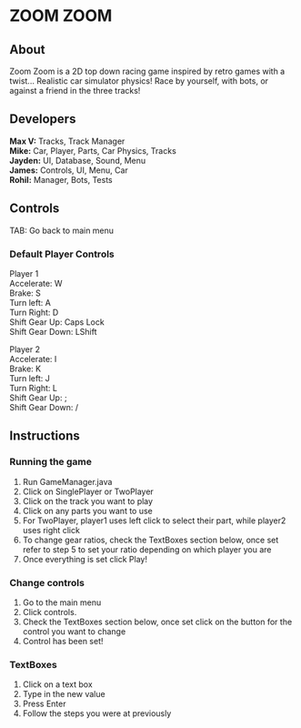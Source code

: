 # ZOOM ZOOM
## About

Zoom Zoom is a 2D top down racing game inspired by retro games with a twist... Realistic car simulator physics!
Race by yourself, with bots, or against a friend in the three tracks!

## Developers
<b>Max V:</b> Tracks, Track Manager<br />
<b>Mike:</b> Car, Player, Parts, Car Physics, Tracks<br />
<b>Jayden:</b> UI, Database, Sound, Menu<br />
<b>James:</b> Controls, UI, Menu, Car<br />
<b>Rohil:</b> Manager, Bots, Tests

## Controls
TAB: Go back to main menu

### Default Player Controls

Player 1 <br/>
Accelerate: W <br/>
Brake: S <br/>
Turn left: A <br/>
Turn Right: D <br/>
Shift Gear Up: Caps Lock <br/>
Shift Gear Down: LShift

Player 2 <br/>
Accelerate: I <br/>
Brake: K <br/>
Turn left: J <br/>
Turn Right: L <br/>
Shift Gear Up: ; <br/>
Shift Gear Down: /

## Instructions
### Running the game

1. Run GameManager.java
2. Click on SinglePlayer or TwoPlayer
3. Click on the track you want to play
4. Click on any parts you want to use
5. For TwoPlayer, player1 uses left click to select their part, while player2 uses right click
6. To change gear ratios, check the TextBoxes section below, once set refer to step 5 to set your ratio depending on which player you are
7. Once everything is set click Play!

### Change controls
1. Go to the main menu
2. Click controls.
3. Check the TextBoxes section below, once set click on the button for the control you want to change
4. Control has been set!

### TextBoxes

1. Click on a text box
2. Type in the new value
3. Press Enter
4. Follow the steps you were at previously

